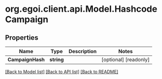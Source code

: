 
# org.egoi.client.api.Model.HashcodeCampaign

## Properties

Name | Type | Description | Notes
------------ | ------------- | ------------- | -------------
**CampaignHash** | **string** |  | [optional] [readonly] 

[[Back to Model list]](../README.md#documentation-for-models)
[[Back to API list]](../README.md#documentation-for-api-endpoints)
[[Back to README]](../README.md)

